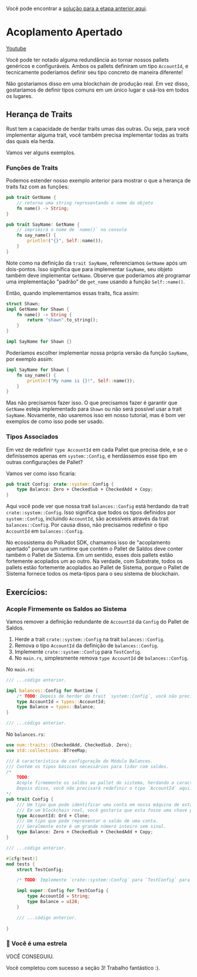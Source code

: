 Você pode encontrar a [solução para a etapa anterior aqui](https://gist.github.com/nomadbitcoin/0c6e73f0bdd65cac4eea182985930d7a).

# Acoplamento Apertado

[Youtube](https://youtu.be/UgJkeZ7E-Fw?si=Y6zozHd9uLJ5Ev6W)

Você pode ter notado alguma redundância ao tornar nossos pallets genéricos e configuráveis. Ambos os pallets definiram um tipo `AccountId`, e tecnicamente poderíamos definir seu tipo concreto de maneira diferente!

Não gostaríamos disso em uma blockchain de produção real. Em vez disso, gostaríamos de definir tipos comuns em um único lugar e usá-los em todos os lugares.

## Herança de Traits

Rust tem a capacidade de herdar traits umas das outras. Ou seja, para você implementar alguma trait, você também precisa implementar todas as traits das quais ela herda.

Vamos ver alguns exemplos.

### Funções de Traits

Podemos estender nosso exemplo anterior para mostrar o que a herança de traits faz com as funções:

```rust
pub trait GetName {
    // retorna uma string representando o nome do objeto
    fn name() -> String;
}

pub trait SayName: GetName {
    // imprimirá o nome de `name()` no console
    fn say_name() {
        println!("{}", Self::name());
    }
}
```

Note como na definição da `trait SayName`, referenciamos `GetName` após um dois-pontos. Isso significa que para implementar `SayName`, seu objeto também deve implementar `GetName`. Observe que poderíamos até programar uma implementação "padrão" de `get_name` usando a função `Self::name()`.

Então, quando implementamos essas traits, fica assim:

```rust
struct Shawn;
impl GetName for Shawn {
    fn name() -> String {
        return "shawn".to_string();
    }
}

impl SayName for Shawn {}
```

Poderíamos escolher implementar nossa própria versão da função `SayName`, por exemplo assim:

```rust
impl SayName for Shawn {
    fn say_name() {
        println!("My name is {}!", Self::name());
    }
}
```

Mas não precisamos fazer isso. O que precisamos fazer é garantir que `GetName` esteja implementado para `Shawn` ou não será possível usar a trait `SayName`. Novamente, não usaremos isso em nosso tutorial, mas é bom ver exemplos de como isso pode ser usado.

### Tipos Associados

Em vez de redefinir `type AccountId` em cada Pallet que precisa dele, e se o definíssemos apenas em `system::Config`, e herdássemos esse tipo em outras configurações de Pallet?

Vamos ver como isso ficaria:

```rust
pub trait Config: crate::system::Config {
    type Balance: Zero + CheckedSub + CheckedAdd + Copy;
}
```

Aqui você pode ver que nossa trait `balances::Config` está herdando da trait `crate::system::Config`. Isso significa que todos os tipos definidos por `system::Config`, incluindo `AccountId`, são acessíveis através da trait `balances::Config`. Por causa disso, não precisamos redefinir o tipo `AccountId` em `balances::Config`.

No ecossistema do Polkadot SDK, chamamos isso de "acoplamento apertado" porque um runtime que contém o Pallet de Saldos deve conter também o Pallet de Sistema. Em um sentido, esses dois pallets estão fortemente acoplados um ao outro. Na verdade, com Substrate, todos os pallets estão fortemente acoplados ao Pallet de Sistema, porque o Pallet de Sistema fornece todos os meta-tipos para o seu sistema de blockchain.

## Exercícios:

### Acople Firmemente os Saldos ao Sistema

Vamos remover a definição redundante de `AccountId` da `Config` do Pallet de Saldos.

1. Herde a trait `crate::system::Config` na trait `balances::Config`.
2. Remova o tipo `AccountId` da definição de `balances::Config`.
3. Implemente `crate::system::Config` para `TestConfig`.
4. No `main.rs`, simplesmente remova `type AccountId` de `balances::Config`.

No `main.rs`:

```rust
/// ...código anterior.

impl balances::Config for Runtime {
    /* TODO: Depois de herdar do trait `system::Config`, você não precisará de `AccountId` aqui. */
	type AccountId = types::AccountId;
    type Balance = types::Balance;
}

/// ...código anterior.
```

No `balances.rs`:

```rust
use num::traits::{CheckedAdd, CheckedSub, Zero};
use std::collections::BTreeMap;

/// A característica de configuração do Módulo Balances.
/// Contém os tipos básicos necessários para lidar com saldos.
/*
    TODO:
    Acople firmemente os saldos ao pallet do sistema, herdando a característica `system::Config`.
    Depois disso, você não precisará redefinir o tipo `AccountId` aqui.
*/
pub trait Config {
	/// Um ​​tipo que pode identificar uma conta em nossa máquina de estado.
  	/// Em um blockchain real, você gostaria que esta fosse uma chave pública criptográfica.
	type AccountId: Ord + Clone;
	/// Um ​​tipo que pode representar o saldo de uma conta.
  	/// Geralmente este é um grande número inteiro sem sinal.
	type Balance: Zero + CheckedSub + CheckedAdd + Copy;
}

/// ...código anterior.

#[cfg(test)]
mod tests {
    struct TestConfig;

	/* TODO: Implemente `crate::system::Config` para `TestConfig` para fazer seus testes funcionarem novamente. */

	impl super::Config for TestConfig {
		type AccountId = String;
		type Balance = u128;
	}

	/// ...código anterior.
    
}
```

### 🌟 Você é uma estrela

VOCÊ CONSEGUIU.

Você completou com sucesso a seção 3! Trabalho fantástico :).